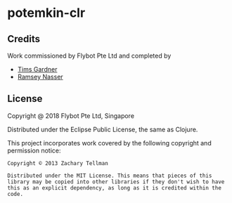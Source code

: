 # potemkin-clr

## Credits

Work commissioned by Flybot Pte Ltd and completed by

* [Tims Gardner](https://github.com/timsgardner)
* [Ramsey Nasser](https://github.com/nasser)

## License

Copyright @ 2018 Flybot Pte Ltd, Singapore

Distributed under the Eclipse Public License, the same as Clojure.

This project incorporates work covered by the following copyright and permission notice:

    Copyright © 2013 Zachary Tellman

    Distributed under the MIT License. This means that pieces of this library may be copied into other libraries if they don't wish to have this as an explicit dependency, as long as it is credited within the code.
